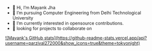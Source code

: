 - 👋 Hi, I’m Mayank Jha
- 👀 I’m pursuing Computer Engineering from Delhi Technological University
- 🌱 I’m currently interested in opensource contributions.
- 💞️ looking for projects to collaborate on


<!---
parzival272000/parzival272000 is a ✨ special ✨ repository because its `README.md` (this file) appears on your GitHub profile.
You can click the Preview link to take a look at your changes.
--->

<a href="https://github.com/parzival272000/github-readme-stats">
![Mayank's GitHub stats](https://github-readme-stats.vercel.app/api?username=parzival272000&show_icons=true&theme=tokyonight)
</a>
